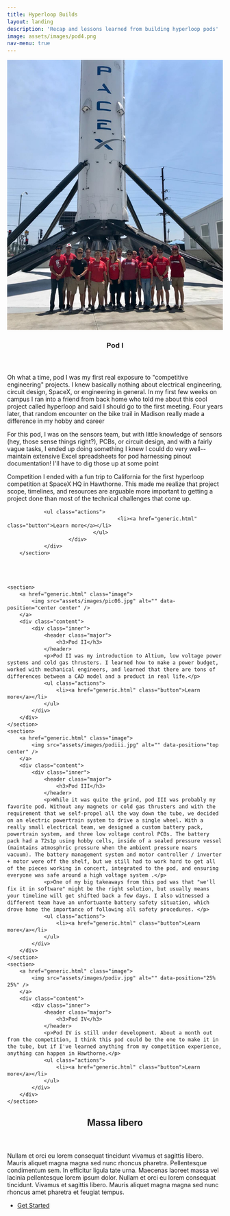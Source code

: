 ```yaml
---
title: Hyperloop Builds
layout: landing
description: 'Recap and lessons learned from building hyperloop pods'
image: assets/images/pod4.png
nav-menu: true
---
```


<!-- Main -->
<div id="main">

<!-- One -->
<section id="one">
</section>

<!-- Two -->
<section id="two" class="spotlights">
	       <section>
                <a href="generic.html" class="image">
                        <img src="assets/images/rocket.jpg" alt="" data-position="top center" />
                </a>
                <div class="content">
                        <div class="inner">
                                <header class="major">
                                        <h3>Pod I</h3>
                                </header>
                                  <p>Oh what a time, pod I was my first real exposure to "competitive engineering" projects. I knew basically nothing about electrical engineering, circuit design, SpaceX, or engineering in general. In my first few weeks on campus I ran into a friend from back home who told me about this cool project called hyperloop and said I should go to the first meeting. Four years later, that random encounter on the bike trail in Madison really made a difference in my hobby and career</p>
                <p> For this pod, I was on the sensors team, but with little knowledge of sensors (hey, those sense things right?), PCBs, or circuit design, and with a fairly vague tasks, I ended up doing something I knew I could do very well-- maintain extensive Excel spreadsheets for pod harnessing pinout documentation! I'll have to dig those up at some point</p>
                <p>Competition I ended with a fun trip to California for the first hyperloop competition at SpaceX HQ in Hawthorne. This made me realize that project scope, timelines, and resources are arguable more important to getting a project done than most of the technical challenges that come up.</p>
				
				<ul class="actions">
                                        <li><a href="generic.html" class="button">Learn more</a></li>
                                </ul>
                        </div>
                </div>
        </section>

	
	
	
	<section>
		<a href="generic.html" class="image">
			<img src="assets/images/pic06.jpg" alt="" data-position="center center" />
		</a>
		<div class="content">
			<div class="inner">
				<header class="major">
					<h3>Pod II</h3>
				</header>
				<p>Pod II was my introduction to Altium, low voltage power systems and cold gas thrusters. I learned how to make a power budget, worked with mechanical engineers, and learned that there are tons of differences between a CAD model and a product in real life.</p>
				<ul class="actions">
					<li><a href="generic.html" class="button">Learn more</a></li>
				</ul>
			</div>
		</div>
	</section>
	<section>
		<a href="generic.html" class="image">
			<img src="assets/images/podiii.jpg" alt="" data-position="top center" />
		</a>
		<div class="content">
			<div class="inner">
				<header class="major">
					<h3>Pod III</h3>
				</header>
				<p>While it was quite the grind, pod III was probably my favorite pod. Without any magnets or cold gas thrusters and with the requirement that we self-propel all the way down the tube, we decided on an electric powertrain system to drive a single wheel. With a really small electrical team, we designed a custom battery pack, powertrain system, and three low voltage control PCBs. The battery pack had a 72s1p using hobby cells, inside of a sealed pressure vessel (maintains atmosphric pressure when the ambient pressure nears vacuum). The battery management system and motor controller / inverter + motor were off the shelf, but we still had to work hard to get all of the pieces working in concert, integrated to the pod, and ensuring everyone was safe around a high voltage system .</p>
				<p>One of my big takeaways from this pod was that "we'll fix it in software" might be the right solution, but usually means your timeline will get shifted back a few days. I also witnessed a different team have an unfortuante battery safety situation, which drove home the importance of following all safety procedures. </p>
				<ul class="actions">
					<li><a href="generic.html" class="button">Learn more</a></li>
				</ul>
			</div>
		</div>
	</section>
	<section>
		<a href="generic.html" class="image">
			<img src="assets/images/podiv.jpg" alt="" data-position="25% 25%" />
		</a>
		<div class="content">
			<div class="inner">
				<header class="major">
					<h3>Pod IV</h3>
				</header>
				<p>Pod IV is still under development. About a month out from the competition, I think this pod could be the one to make it in the tube, but if I've learned anything from my competition experience, anything can happen in Hawthorne.</p>
				<ul class="actions">
					<li><a href="generic.html" class="button">Learn more</a></li>
				</ul>
			</div>
		</div>
	</section>
</section>

<!-- Three -->
<section id="three">
	<div class="inner">
		<header class="major">
			<h2>Massa libero</h2>
		</header>
		<p>Nullam et orci eu lorem consequat tincidunt vivamus et sagittis libero. Mauris aliquet magna magna sed nunc rhoncus pharetra. Pellentesque condimentum sem. In efficitur ligula tate urna. Maecenas laoreet massa vel lacinia pellentesque lorem ipsum dolor. Nullam et orci eu lorem consequat tincidunt. Vivamus et sagittis libero. Mauris aliquet magna magna sed nunc rhoncus amet pharetra et feugiat tempus.</p>
		<ul class="actions">
			<li><a href="generic.html" class="button next">Get Started</a></li>
		</ul>
	</div>
</section>

</div>



